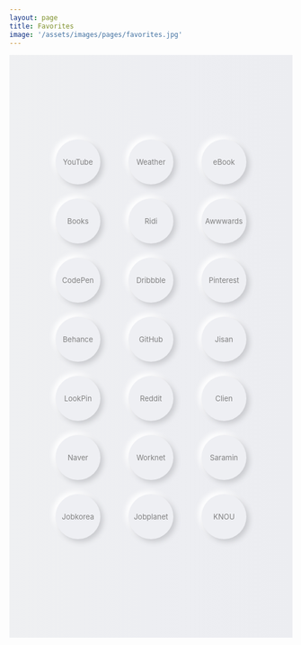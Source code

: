 ```yaml
---
layout: page
title: Favorites
image: '/assets/images/pages/favorites.jpg'
---
```


<style>
    .c-post__image { margin-bottom:0; }
    .neumorphism.n-flex {
        display: flex;
        justify-content: center;
        align-items: center;
        align-content: normal;
        justify-items: center;
        flex-flow: row wrap;
    }
    .neumorphism.n-bg {
        width: 100%;
        padding: 150px 0;
        background: rgb(239,240,242);
        background: 
            linear-gradient(
                90deg, rgba(239,240,242,1) 0%, 
                rgba(237,238,242,1) 49%, 
                rgba(236,237,241,1) 100%
        );
    }
    .neumorphism.n-lnk {
        width: 80px;
        height: 80px;
        line-height: 80px;
        
        text-align: center;
        text-decoration: none !important;
        font-size:13px;
        margin: 0 25px 25px 25px;
        outline:none;
        cursor:pointer;
        color:gray;
        
        border-radius: 50px;
        background: #eeeff3;
        box-shadow: 5px 5px 10px #cacbcf, 
                    -5px -5px 10px #ffffff
    }
    .neumorphism.n-lnk:hover,
    .neumorphism.n-lnk:active,
    .neumorphism.n-lnk:focus {
        color:gray !important;
    }
    .neumorphism.n-lnk:active {
        border-radius: 50px;
        background: linear-gradient(145deg, #d6d7db, #ffffff);
        box-shadow: inset 5px 5px 5px #cacbcf, 
                    inset -5px -5px 5px #ffffff;
    }
    @media (max-width: 414px) {
        .neumorphism.n-bg {
            padding: 75px 0;
        }
        .neumorphism.n-lnk {
            width: 75px;
            height: 75px;
            line-height: 75px;
            font-size: 12px;
            margin: 0 15px 30px 15px;
        }
    }
</style>

<div class="neumorphism n-bg n-flex">
    <a href="https://www.youtube.com/" target="_blank" class="neumorphism n-lnk">YouTube</a>
    <a href="https://ssbrws.kr-weathernews.com/mv3/html/main.html" target="_blank" class="neumorphism n-lnk">Weather</a>
    <a href="https://www.aladin.co.kr/m/mnew.aspx?ViewRowsCount=25&ViewType=Detail&SortOrder=5&page=1&PublishDay=0&BranchType=9&NewType=New&CID=38401&MaxPageIndex=10&VType=0" target="_blank" class="neumorphism n-lnk">eBook</a>
    <a href="https://www.aladin.co.kr/m/mnew.aspx?ViewRowsCount=25&ViewType=Detail&SortOrder=5&page=1&PublishDay=84&BranchType=1&NewType=New&CID=437&MaxPageIndex=4&VType=0" target="_blank" class="neumorphism n-lnk">Books</a>
    <a href="https://ridibooks.com/category/new-releases/2220?order=recent" target="_blank" class="neumorphism n-lnk">Ridi</a>
    <a href="https://www.awwwards.com/inspiration/search?text=Web+Design" target="_blank" class="neumorphism n-lnk">Awwwards</a>
    <a href="https://codepen.io/" target="_blank" class="neumorphism n-lnk">CodePen</a>
    <a href="https://dribbble.com/shots/recent/web-design" target="_blank" class="neumorphism n-lnk">Dribbble</a>
    <a href="https://www.pinterest.co.kr/search/pins/?rs=typed&q=WebDesign" target="_blank" class="neumorphism n-lnk">Pinterest</a>
    <a href="https://www.behance.net/search?search=WebDesign" target="_blank" class="neumorphism n-lnk">Behance</a>
    <a href="https://github.com/dnessi" target="_blank" class="neumorphism n-lnk">GitHub</a>
    <a href="https://www.jisanresort.co.kr/mobile/index.asp" target="_blank" class="neumorphism n-lnk">Jisan</a>
    <a href="https://www.lookpin.co.kr/" target="_blank" class="neumorphism n-lnk">LookPin</a>
    <a href="https://www.reddit.com/" target="_blank" class="neumorphism n-lnk">Reddit</a>
    <a href="https://www.clien.net/service/" target="_blank" class="neumorphism n-lnk">Clien</a>
    <a href="https://www.naver.com/" target="_blank" class="neumorphism n-lnk">Naver</a>
    <a href="https://www.work.go.kr/" target="_blank" class="neumorphism n-lnk">Worknet</a>
    <a href="https://www.saramin.co.kr/" target="_blank" class="neumorphism n-lnk">Saramin</a>
    <a href="https://www.jobkorea.co.kr/" target="_blank" class="neumorphism n-lnk">Jobkorea</a>
    <a href="https://www.jobplanet.co.kr/" target="_blank" class="neumorphism n-lnk">Jobplanet</a>
    <a href="https://www.knou.ac.kr/knou/univlfhd/EHPScafAnnc.jsp" target="_blank" class="neumorphism n-lnk">KNOU</a>
</div>